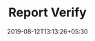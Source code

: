 ---
title: "Report Verify"
date: 2019-08-12T13:13:26+05:30
type: "credit-report"
layout: "report-verify"

currentinfo: 'completed'
currentpayment: 'completed'
currentkyc: 'completed'
currentreport: 'incomplete'

loggedin: true
progressBar: true
---